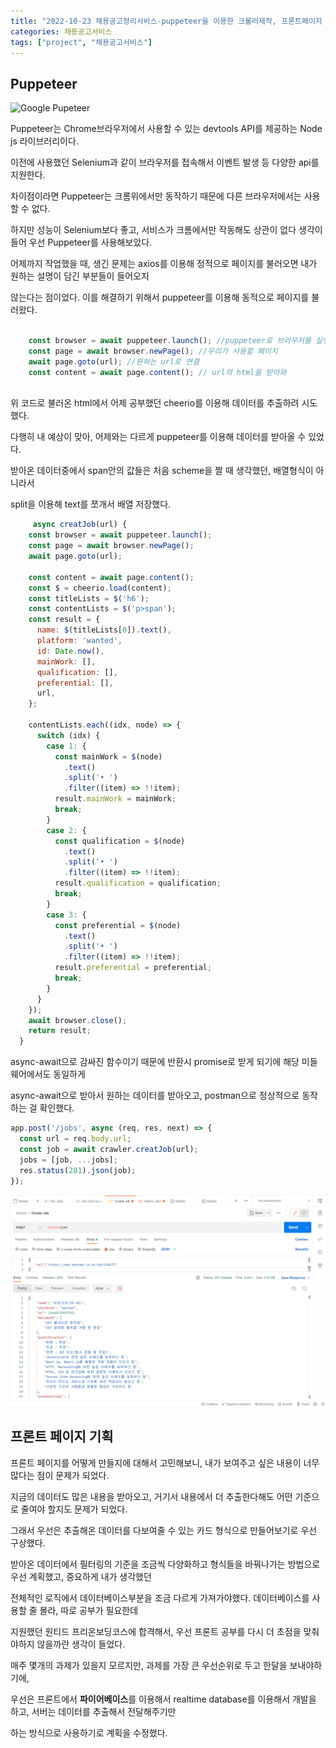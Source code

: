 ```yaml
---
title: "2022-10-23 채용공고정리서비스-puppeteer을 이용한 크롤러제작, 프론트페이지 구상"
categories: 채용공고서비스
tags: ["project", "채용공고서비스"]
---
```




## Puppeteer



![Google Pupeteer](https://www.fleekitsolutions.com/wp-content/uploads/2020/12/Google-Puppeteer-5.jpg)



Puppeteer는 Chrome브라우저에서 사용할 수 있는 devtools API를 제공하는 Node js 라이브러리이다.

이전에 사용했던 Selenium과 같이 브라우저를 접속해서 이벤트 발생 등 다양한 api를 지원한다.

차이점이라면 Puppeteer는 크롬위에서만 동작하기 때문에 다른 브라우저에서는 사용할 수 없다.

하지만 성능이 Selenium보다 좋고, 서비스가 크롬에서만 작동해도 상관이 없다 생각이 들어 우선 Puppeteer를 사용해보았다.



어제까지 작업했을 때, 생긴 문제는 axios를 이용해 정적으로 페이지를 불러오면 내가 원하는 설명이 담긴 부분들이 들어오지 

않는다는 점이었다. 이를 해결하기 위해서 puppeteer를 이용해 동적으로 페이지를 불러왔다.



```javascript

    const browser = await puppeteer.launch(); //puppeteer로 브라우저를 실행, 옵션으로 실제로 브라우저를 켤 수 있어
    const page = await browser.newPage(); //우리가 사용할 페이지
    await page.goto(url); //원하는 url로 연결
    const content = await page.content(); // url의 html을 받아와
   
```



위 코드로 불러온 html에서 어제 공부했던 cheerio를 이용해 데이터를 추출하려 시도했다.

다행히 내 예상이 맞아, 어제와는 다르게 puppeteer를 이용해 데이터를 받아올 수 있었다.

받아온 데이터중에서 span안의 값들은 처음 scheme을 짤 때 생각했던, 배열형식이 아니라서

split을 이용해 text를  쪼개서 배열 저장했다. 



```javascript
	 async creatJob(url) {
    const browser = await puppeteer.launch();
    const page = await browser.newPage();
    await page.goto(url);

    const content = await page.content();
    const $ = cheerio.load(content);
    const titleLists = $('h6');
    const contentLists = $('p>span');
    const result = {
      name: $(titleLists[0]).text(),
      platform: 'wanted',
      id: Date.now(),
      mainWork: [],
      qualification: [],
      preferential: [],
      url,
    };

    contentLists.each((idx, node) => {
      switch (idx) {
        case 1: {
          const mainWork = $(node)
            .text()
            .split('• ')
            .filter((item) => !!item);
          result.mainWork = mainWork;
          break;
        }
        case 2: {
          const qualification = $(node)
            .text()
            .split('• ')
            .filter((item) => !!item);
          result.qualification = qualification;
          break;
        }
        case 3: {
          const preferential = $(node)
            .text()
            .split('• ')
            .filter((item) => !!item);
          result.preferential = preferential;
          break;
        }
      }
    });
    await browser.close();
    return result;
  }
```



async-await으로 감싸진 함수이기 때문에 반환시 promise로 받게 되기에 해당 미들웨어에서도 동일하게

async-await으로 받아서 원하는 데이터를 받아오고, postman으로 정상적으로 동작하는 걸 확인했다.



```javascript
app.post('/jobs', async (req, res, next) => {
  const url = req.body.url;
  const job = await crawler.creatJob(url);
  jobs = [job, ...jobs];
  res.status(201).json(job);
});
```



![image-20221023174841248](/assets/img/2022-10-23-채용공고서비스7/image-20221023174841248.png)



## 프론트 페이지 기획

프론트 페이지를 어떻게 만들지에 대해서 고민해보니, 내가 보여주고 싶은 내용이 너무 많다는 점이 문제가 되었다.

지금의 데이터도 많은 내용을 받아오고, 거기서 내용에서 더 추출한다해도 어떤 기준으로 줄여야 할지도 문제가 되었다.

그래서 우선은 추출해온 데이터를 다보여줄 수 있는 카드 형식으로 만들어보기로 우선 구상했다.



받아온 데이터에서 필터링의 기준을 조금씩 다양화하고 형식들을 바꿔나가는 방법으로 우선 계획했고, 중요하게 내가 생각했던

전체적인 로직에서 데이터베이스부분을 조금 다르게 가져가야했다. 데이터베이스를 사용할 줄 몰라, 따로 공부가 필요한데

지원했던 원티드 프리온보딩코스에 합격해서, 우선 프론트 공부를 다시 더 초점을 맞춰야하지 않을까란 생각이 들었다.

매주 몇개의 과제가 있을지 모르지만, 과제를 가장 큰 우선순위로 두고 한달을 보내야하기에, 

우선은 프론트에서 **파이어베이스**를 이용해서 realtime database를 이용해서 개발을 하고, 서버는 데이터를 추출해서 전달해주기만

하는 방식으로 사용하기로 계획을 수정했다.











